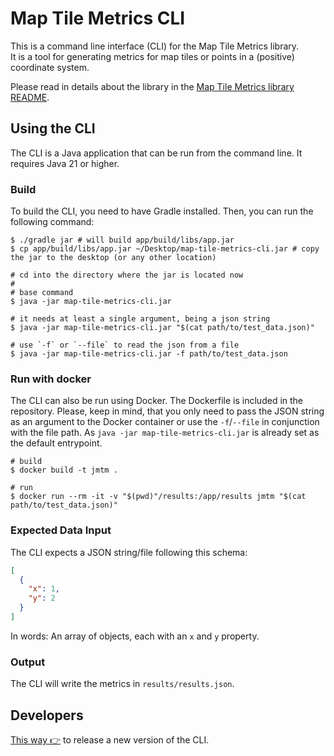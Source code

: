 # Map Tile Metrics CLI

This is a command line interface (CLI) for the Map Tile Metrics library.\
It is a tool for generating metrics for map tiles or points in a (positive) coordinate system.

Please read in details about the library in the [Map Tile Metrics library README](https://github.com/simonneutert/java-map-tile-metrics).

## Using the CLI

The CLI is a Java application that can be run from the command line. It requires Java 21 or higher.

### Build

To build the CLI, you need to have Gradle installed. Then, you can run the following command:

```shell
$ ./gradle jar # will build app/build/libs/app.jar
$ cp app/build/libs/app.jar ~/Desktop/map-tile-metrics-cli.jar # copy the jar to the desktop (or any other location)
```

```shell
# cd into the directory where the jar is located now
#
# base command
$ java -jar map-tile-metrics-cli.jar

# it needs at least a single argument, being a json string
$ java -jar map-tile-metrics-cli.jar "$(cat path/to/test_data.json)"

# use `-f` or `--file` to read the json from a file
$ java -jar map-tile-metrics-cli.jar -f path/to/test_data.json
```

### Run with docker

The CLI can also be run using Docker. The Dockerfile is included in the repository. Please, keep in mind, that you only need to pass the JSON string as an argument to the Docker container or use the `-f`/`--file` in conjunction with the file path. As `java -jar map-tile-metrics-cli.jar` is already set as the default entrypoint.

```shell
# build
$ docker build -t jmtm .

# run
$ docker run --rm -it -v "$(pwd)"/results:/app/results jmtm "$(cat path/to/test_data.json)"
```

### Expected Data Input

The CLI expects a JSON string/file following this schema:

```json
[
  {
    "x": 1,
    "y": 2
  }
]
```

In words: An array of objects, each with an `x` and `y` property.

### Output

The CLI will write the metrics in `results/results.json`.

## Developers

[This way 👉](RELEASING.md) to release a new version of the CLI.